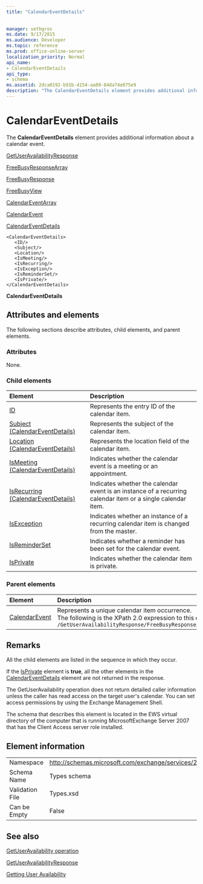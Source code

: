 ```yaml
---
title: "CalendarEventDetails"
 
 
manager: sethgros
ms.date: 9/17/2015
ms.audience: Developer
ms.topic: reference
ms.prod: office-online-server
localization_priority: Normal
api_name:
- CalendarEventDetails
api_type:
- schema
ms.assetid: 2dca0192-b91b-4154-aa09-84da74e875e9
description: "The CalendarEventDetails element provides additional information about a calendar event."
---
```


# CalendarEventDetails

The **CalendarEventDetails** element provides additional information about a calendar event. 
  
[GetUserAvailabilityResponse](getuseravailabilityresponse.md)
  
[FreeBusyResponseArray](freebusyresponsearray.md)
  
[FreeBusyResponse](freebusyresponse.md)
  
[FreeBusyView](freebusyview.md)
  
[CalendarEventArray](calendareventarray.md)
  
[CalendarEvent](calendarevent.md)
  
[CalendarEventDetails](calendareventdetails.md)
  
```
<CalendarEventDetails>
   <ID/>
   <Subject/>
   <Location/>
   <IsMeeting/>
   <IsRecurring/>
   <IsException/>
   <IsReminderSet/>
   <IsPrivate/>
</CalendarEventDetails>
```

 **CalendarEventDetails**
## Attributes and elements

The following sections describe attributes, child elements, and parent elements.
  
### Attributes

None.
  
### Child elements

|**Element**|**Description**|
|:-----|:-----|
|[ID](id.md) <br/> |Represents the entry ID of the calendar item.  <br/> |
|[Subject (CalendarEventDetails)](subject-calendareventdetails.md) <br/> |Represents the subject of the calendar item.  <br/> |
|[Location (CalendarEventDetails)](location-calendareventdetails.md) <br/> |Represents the location field of the calendar item.  <br/> |
|[IsMeeting (CalendarEventDetails)](ismeeting-calendareventdetails.md) <br/> |Indicates whether the calendar event is a meeting or an appointment.  <br/> |
|[IsRecurring (CalendarEventDetails)](isrecurring-calendareventdetails.md) <br/> |Indicates whether the calendar event is an instance of a recurring calendar item or a single calendar item.  <br/> |
|[IsException](isexception.md) <br/> |Indicates whether an instance of a recurring calendar item is changed from the master.  <br/> |
|[IsReminderSet](isreminderset.md) <br/> |Indicates whether a reminder has been set for the calendar event.  <br/> |
|[IsPrivate](isprivate.md) <br/> |Indicates whether the calendar item is private.  <br/> |
   
### Parent elements

|**Element**|**Description**|
|:-----|:-----|
|[CalendarEvent](calendarevent.md) <br/> |Represents a unique calendar item occurrence.  <br/> The following is the XPath 2.0 expression to this element:  <br/>  `/GetUserAvailabilityResponse/FreeBusyResponseArray/FreeBusyResponse/FreeBusyView/CalendarEventArray/CalendarEvent[i]` <br/> |
   
## Remarks

All the child elements are listed in the sequence in which they occur. 
  
If the [IsPrivate](isprivate.md) element is **true**, all the other elements in the [CalendarEventDetails](calendareventdetails.md) element are not returned in the response. 
  
The GetUserAvailability operation does not return detailed caller information unless the caller has read access on the target user's calendar. You can set access permissions by using the Exchange Management Shell.
  
The schema that describes this element is located in the EWS virtual directory of the computer that is running MicrosoftExchange Server 2007 that has the Client Access server role installed.
  
## Element information

|||
|:-----|:-----|
|Namespace  <br/> |http://schemas.microsoft.com/exchange/services/2006/types  <br/> |
|Schema Name  <br/> |Types schema  <br/> |
|Validation File  <br/> |Types.xsd  <br/> |
|Can be Empty  <br/> |False  <br/> |
   
## See also



[GetUserAvailability operation](getuseravailability-operation.md)
  
[GetUserAvailabilityResponse](getuseravailabilityresponse.md)


[Getting User Availability](http://msdn.microsoft.com/library/d4133fcb-9b0f-4e6b-aadf-a389da83516a%28Office.15%29.aspx)

